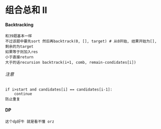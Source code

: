 # 组合总和 II  
#### Backtracking
    和39题基本一样
    不过该题中要先sort 然后再backtrack(0, [], target) # 从0开始, 结果开始为[], 剩余的为target
    如果等于则加入res
    小于直接return
    大于的话recursion backtrack(i+1, comb, remain-condidates[i])
###### 注意
    if i>start and candidates[i] == candidates[i-1]:
        continue
    防止重复
#### DP
    这个dp好牛 就是看不懂 orz
